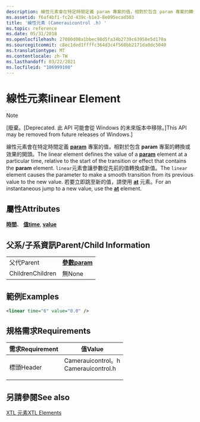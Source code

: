 ```yaml
---
description: 線性元素會在特定時間定義 param 專案的值，相對於包含 param 專案的轉換或效果的開頭。
ms.assetid: f6af4bf1-fc2d-439c-b1e3-8e095ecad503
title: '線性元素 (Camerauicontrol .h) '
ms.topic: reference
ms.date: 05/31/2018
ms.openlocfilehash: 27080d08a1bbec98d5fa34b2739c63958e5d170a
ms.sourcegitcommit: c8ec1ded1ffffc364d3c4f560bb2171da0dc5040
ms.translationtype: MT
ms.contentlocale: zh-TW
ms.lasthandoff: 03/22/2021
ms.locfileid: "106999100"
---
```

# <a name="linear-element"></a><span data-ttu-id="4db98-103">線性元素</span><span class="sxs-lookup"><span data-stu-id="4db98-103">linear Element</span></span>

> [!Note]  
> <span data-ttu-id="4db98-104">\[廢棄。</span><span class="sxs-lookup"><span data-stu-id="4db98-104">\[Deprecated.</span></span> <span data-ttu-id="4db98-105">此 API 可能會從 Windows 的未來版本中移除。\]</span><span class="sxs-lookup"><span data-stu-id="4db98-105">This API may be removed from future releases of Windows.\]</span></span>

 

<span data-ttu-id="4db98-106">線性元素會在特定時間定義 [**param**](param-element.md) 專案的值，相對於包含 **param** 專案的轉換或效果的開頭。</span><span class="sxs-lookup"><span data-stu-id="4db98-106">The linear element defines the value of a [**param**](param-element.md) element at a particular time, relative to the start of the transition or effect that contains the **param** element.</span></span> <span data-ttu-id="4db98-107">`linear`元素會讓參數從先前的值轉換成新值。</span><span class="sxs-lookup"><span data-stu-id="4db98-107">The `linear` element causes the parameter to make a smooth transition from its previous value to the new value.</span></span> <span data-ttu-id="4db98-108">若要立即跳至新的值，請使用 [**at**](at-element.md) 元素。</span><span class="sxs-lookup"><span data-stu-id="4db98-108">For an instantaneous jump to a new value, use the [**at**](at-element.md) element.</span></span>

## <a name="attributes"></a><span data-ttu-id="4db98-109">屬性</span><span class="sxs-lookup"><span data-stu-id="4db98-109">Attributes</span></span>

<span data-ttu-id="4db98-110">[**時間**](time-attribute.md)、 [**值**](value-attribute.md)</span><span class="sxs-lookup"><span data-stu-id="4db98-110">[**time**](time-attribute.md), [**value**](value-attribute.md)</span></span>

## <a name="parentchild-information"></a><span data-ttu-id="4db98-111">父系/子系資訊</span><span class="sxs-lookup"><span data-stu-id="4db98-111">Parent/Child Information</span></span>



|          |                                |
|----------|--------------------------------|
| <span data-ttu-id="4db98-112">父代</span><span class="sxs-lookup"><span data-stu-id="4db98-112">Parent</span></span>   | [<span data-ttu-id="4db98-113">**參數**</span><span class="sxs-lookup"><span data-stu-id="4db98-113">**param**</span></span>](param-element.md) |
| <span data-ttu-id="4db98-114">Children</span><span class="sxs-lookup"><span data-stu-id="4db98-114">Children</span></span> | <span data-ttu-id="4db98-115">無</span><span class="sxs-lookup"><span data-stu-id="4db98-115">None</span></span>                           |



 

## <a name="examples"></a><span data-ttu-id="4db98-116">範例</span><span class="sxs-lookup"><span data-stu-id="4db98-116">Examples</span></span>


```XML
<linear time="6" value="0.0" />
```



## <a name="requirements"></a><span data-ttu-id="4db98-117">規格需求</span><span class="sxs-lookup"><span data-stu-id="4db98-117">Requirements</span></span>



| <span data-ttu-id="4db98-118">需求</span><span class="sxs-lookup"><span data-stu-id="4db98-118">Requirement</span></span> | <span data-ttu-id="4db98-119">值</span><span class="sxs-lookup"><span data-stu-id="4db98-119">Value</span></span> |
|-------------------|----------------------------------------------------------------------------------------------|
| <span data-ttu-id="4db98-120">標頭</span><span class="sxs-lookup"><span data-stu-id="4db98-120">Header</span></span><br/> | <dl> <span data-ttu-id="4db98-121"><dt>Camerauicontrol。h</dt></span><span class="sxs-lookup"><span data-stu-id="4db98-121"><dt>Camerauicontrol.h</dt></span></span> </dl> |



## <a name="see-also"></a><span data-ttu-id="4db98-122">另請參閱</span><span class="sxs-lookup"><span data-stu-id="4db98-122">See also</span></span>

<dl> <dt>

[<span data-ttu-id="4db98-123">XTL 元素</span><span class="sxs-lookup"><span data-stu-id="4db98-123">XTL Elements</span></span>](xtl-elements.md)
</dt> </dl>

 

 




